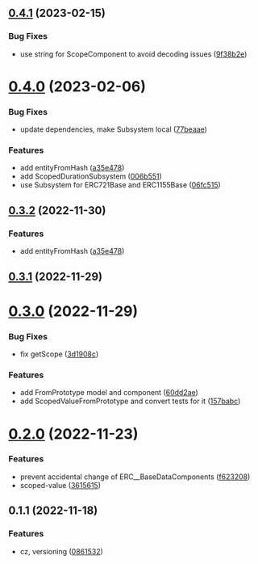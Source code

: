 ## [0.4.1](https://github.com/dk1a/solecslib/compare/v0.4.0...v0.4.1) (2023-02-15)


### Bug Fixes

* use string for ScopeComponent to avoid decoding issues ([9f38b2e](https://github.com/dk1a/solecslib/commit/9f38b2ed4a67d4471e7895e5d13a5e2da72ae73d))



# [0.4.0](https://github.com/dk1a/solecslib/compare/v0.3.1...v0.4.0) (2023-02-06)


### Bug Fixes

* update dependencies, make Subsystem local ([77beaae](https://github.com/dk1a/solecslib/commit/77beaae6e3e78ee0a977baae09ac190705012b68))


### Features

* add entityFromHash ([a35e478](https://github.com/dk1a/solecslib/commit/a35e4782ee9f9da5e9446e3f0fb2dd6ea0e88545))
* add ScopedDurationSubsystem ([006b551](https://github.com/dk1a/solecslib/commit/006b551dc1c73b8a4fdcd159c56416784cf01d8d))
* use Subsystem for ERC721Base and ERC1155Base ([06fc515](https://github.com/dk1a/solecslib/commit/06fc515c75686a2569eb5f5a385a09795590a660))



## [0.3.2](https://github.com/dk1a/solecslib/compare/v0.3.1...v0.3.2) (2022-11-30)


### Features

* add entityFromHash ([a35e478](https://github.com/dk1a/solecslib/commit/a35e4782ee9f9da5e9446e3f0fb2dd6ea0e88545))



## [0.3.1](https://github.com/dk1a/solecslib/compare/v0.3.0...v0.3.1) (2022-11-29)



# [0.3.0](https://github.com/dk1a/solecslib/compare/v0.2.0...v0.3.0) (2022-11-29)


### Bug Fixes

* fix getScope ([3d1908c](https://github.com/dk1a/solecslib/commit/3d1908c210dee5e0959eafcefe8b73505ac53096))


### Features

* add FromPrototype model and component ([60dd2ae](https://github.com/dk1a/solecslib/commit/60dd2ae17f35ea4ccffd7487397983fd1f3444e4))
* add ScopedValueFromPrototype and convert tests for it ([157babc](https://github.com/dk1a/solecslib/commit/157babc38045280b24b5b1c16877b0295351523e))



# [0.2.0](https://github.com/dk1a/solecslib/compare/v0.1.1...v0.2.0) (2022-11-23)


### Features

* prevent accidental change of ERC__BaseDataComponents ([f623208](https://github.com/dk1a/solecslib/commit/f6232082145dee262a4da1e3c4fd19bac7d966bf))
* scoped-value ([3615615](https://github.com/dk1a/solecslib/commit/3615615a9a8a30a69b9ef06737143f183bc783c8))



## 0.1.1 (2022-11-18)


### Features

* cz, versioning ([0861532](https://github.com/dk1a/solecslib/commit/0861532c9c3d017595c7a3e0e6cd1977db5df44f))




